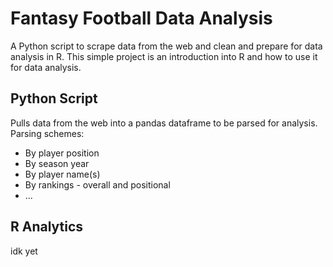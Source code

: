# Fantasy Football Data Analysis
A Python script to scrape data from the web and clean and prepare for data analysis in R. This simple project is an introduction into R and how to use it for data analysis.


## Python Script
Pulls data from the web into a pandas dataframe to be parsed for analysis.
Parsing schemes:
- By player position
- By season year
- By player name(s)
- By rankings - overall and positional
- ...

## R Analytics
idk yet
